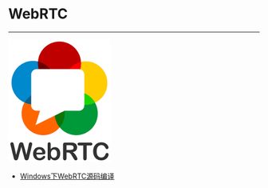 # WebRTC

---

![WebRTC](./images/logo.png ":size=100")

- [Windows下WebRTC源码编译](/repository/libraries/WebRTC/Windows下WebRTC源码编译.md#windows下webrtc源码编译)
